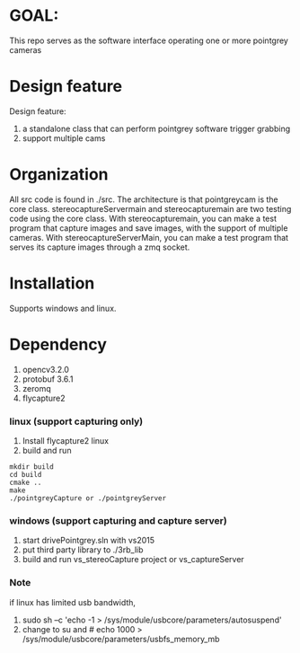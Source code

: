 # GOAL:
This repo serves as the software interface operating one or more pointgrey cameras


# Design feature
Design feature: 
1. a standalone class that can perform pointgrey software trigger grabbing
2. support multiple cams

# Organization
All src code is found in ./src. The architecture is that pointgreycam is the core class. stereocaptureServermain and stereocapturemain are two testing code using the core class.
With stereocapturemain, you can make a test program that capture images and save images, with the support of multiple cameras. With stereocaptureServerMain, you can make a test program that serves its capture images through a zmq socket.


# Installation
Supports windows and linux.

# Dependency 
1. opencv3.2.0
2. protobuf 3.6.1
3. zeromq
4. flycapture2

### linux (support capturing only)
1. Install flycapture2 linux
2. build and run
```
mkdir build
cd build
cmake ..
make
./pointgreyCapture or ./pointgreyServer 
```
### windows (support capturing and capture server)
1. start drivePointgrey.sln with vs2015
2. put third party library to ./3rb_lib
2. build and run vs_stereoCapture project or vs_captureServer

### Note
if linux has limited usb bandwidth,
1. sudo sh –c 'echo -1 > /sys/module/usbcore/parameters/autosuspend' 
2. change to su and # echo 1000 > /sys/module/usbcore/parameters/usbfs_memory_mb
